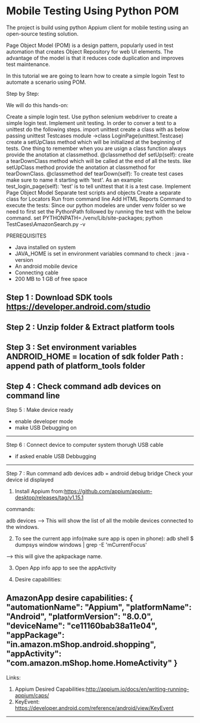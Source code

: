 # Mobile Testing Using Python POM
The project is build using python Appium client for mobile testing using an open-source testing solution. 

Page Object Model (POM) is a design pattern, popularly used in test automation that creates Object Repository for web UI elements. The advantage of the model is that it reduces code duplication and improves test maintenance.

In this tutorial we are going to learn how to create a simple logoin Test to automate a scenario using POM.

Step by Step:

We will do this hands-on:

Create a simple login test. Use python selenium webdriver to create a simple login test.
Implement unit testing. In order to conver a test to a unittest do the following steps.
import unittest
create a class with as below passing unittest Testcases module ->class LoginPage(unittest.Testcase)
create a setUpClass method which will be initialized at the beginning of tests. One thing to remember when you are usign a class function always provide the anotation at classmethod. @classmethod def setUp(self):
create a tearDownClass method which will be called at the end of all the tests. like setUpClass method provide the anotation at classmethod for tearDownClass. @classmethod def tearDown(self):
To create test cases make sure to name it starting with 'test'. As an example: test_login_page(self): 'test' is to tell unittest that it is a test case.
Implement Page Object Model
Separate test scripts and objects
Create a separate class for Locators
Run from command line
Add HTML Reports
Command to execute the tests: Since our python modeles are under venv folder so we need to first set the PythonPath followed by running the test with the below command.
set PYTHONPATH=./venv/Lib/site-packages;
python TestCases\AmazonSearch.py -v


PREREQUISITES
 - Java installed on system
 - JAVA_HOME is set in environment variables
 command to check : java -version
 - An android mobile device
 - Connecting cable
 - 200 MB to 1 GB of free space

Step 1 : Download SDK tools
 https://developer.android.com/studio
----------------------------------------------------------------------------------
Step 2 : Unzip folder & Extract platform tools
----------------------------------------------------------------------------------
Step 3 : Set environment variables
 ANDROID_HOME = location of sdk folder
 Path : append path of platform_tools folder
----------------------------------------------------------------------------------
Step 4 : Check command adb devices on command line
----------------------------------------------------------------------------------
Step 5 : Make device ready
 - enable developer mode
 - make USB Debugging on
----------------------------------------------------------------------------------
Step 6 : Connect device to computer system thorugh USB cable
 - if asked enable USB Debbugging
----------------------------------------------------------------------------------
Step 7 : Run command adb devices
  adb = android debug bridge
 Check your device id displayed


1. Install Appium from:https://github.com/appium/appium-desktop/releases/tag/v1.15.1

commands:

adb devices
--> This will show the list of all the mobile devices connected to the windows.

2. To see the current app info(make sure app is open in phone):
adb shell
$ dumpsys window windows | grep -E 'mCurrentFocus'

--> this will give the apkpackage name.

3. Open App info app to see the appActivity

4. Desire capabilities:

AmazonApp desire capabilities:
{
  "automationName": "Appium",
  "platformName": "Android",
  "platformVersion": "8.0.0",
  "deviceName": "ce11160bab38a11e04",
  "appPackage": "in.amazon.mShop.android.shopping",
  "appActivity": "com.amazon.mShop.home.HomeActivity"
}
----------------------------------------------------------------------------------
Links:
1. Appium Desired Capabilities:http://appium.io/docs/en/writing-running-appium/caps/
2. KeyEvent: https://developer.android.com/reference/android/view/KeyEvent
----------------------------------------------------------------------------------
